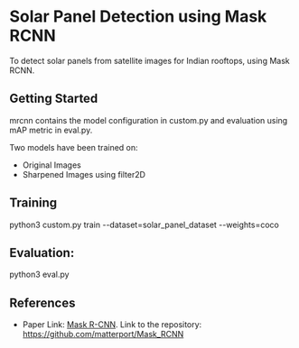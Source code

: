 # Solar Panel Detection using Mask RCNN

To detect solar panels from satellite images for Indian rooftops, using Mask RCNN.

## Getting Started

mrcnn contains the model configuration in custom.py and evaluation using mAP metric in eval.py.

Two models have been trained on:
* Original Images 
* Sharpened Images using filter2D 

## Training

python3 custom.py train --dataset=solar_panel_dataset --weights=coco

## Evaluation:

python3 eval.py 

## References

* Paper Link: [Mask R-CNN](https://arxiv.org/abs/1703.06870).
Link to the repository: https://github.com/matterport/Mask_RCNN

